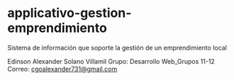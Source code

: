 # applicativo-gestion-emprendimiento
Sistema de información que soporte la gestión de un emprendimiento local

Edinson Alexander Solano Villamil
Grupo: Desarrollo Web_Grupos 11-12
Correo: cgoalexander731@gmail.com
